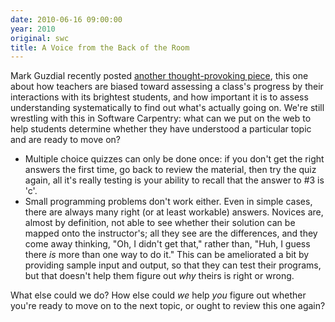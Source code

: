 ```yaml
---
date: 2010-06-16 09:00:00
year: 2010
original: swc
title: A Voice from the Back of the Room
---
```

<p>Mark Guzdial recently posted <a href="http://computinged.wordpress.com/2010/06/05/evaluation-as-a-voice-for-the-kids-in-the-back-of-the-room/">another thought-provoking piece</a>, this one about how teachers are biased toward assessing a class's progress by their interactions with its brightest students, and how important it is to assess understanding systematically to find out what's actually going on. We're still wrestling with this in Software Carpentry: what can we put on the web to help students determine whether they have understood a particular topic and are ready to move on?</p>
<ul>
<li>Multiple choice quizzes can only be done once: if you don't get the right answers the first time, go back to review the material, then try the quiz again, all it's really testing is your ability to recall that the answer to #3 is 'c'.</li>
<li>Small programming problems don't work either. Even in simple cases, there are always many right (or at least workable) answers. Novices are, almost by definition, not able to see whether their solution can be mapped onto the instructor's; all they see are the differences, and they come away thinking, "Oh, I didn't get that," rather than, "Huh, I guess there <em>is</em> more than one way to do it." This can be ameliorated a bit by providing sample input and output, so that they can test their programs, but that doesn't help them figure out <em>why</em> theirs is right or wrong.</li>
</ul>
<p>What else could we do? How else could <em>we</em> help <em>you</em> figure out whether you're ready to move on to the next topic, or ought to review this one again?</p>
